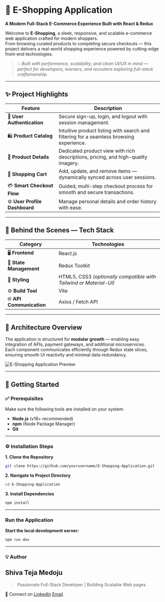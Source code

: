 # 🛒 E-Shopping Application  
**A Modern Full-Stack E-Commerce Experience Built with React & Redux**

Welcome to **E-Shopping**, a sleek, responsive, and scalable e-commerce web application crafted for modern shoppers.  
From browsing curated products to completing secure checkouts — this project delivers a real-world shopping experience powered by cutting-edge front-end technologies.  

> 💡 *Built with performance, scalability, and clean UI/UX in mind — perfect for developers, learners, and recruiters exploring full-stack craftsmanship.*

---

## ✨ Project Highlights

| Feature | Description |
|----------|-------------|
| 👤 **User Authentication** | Secure sign-up, login, and logout with session management. |
| 🛍️ **Product Catalog** | Intuitive product listing with search and filtering for a seamless browsing experience. |
| 📄 **Product Details** | Dedicated product view with rich descriptions, pricing, and high-quality imagery. |
| 🛒 **Shopping Cart** | Add, update, and remove items — dynamically synced across user sessions. |
| 💳 **Smart Checkout Flow** | Guided, multi-step checkout process for smooth and secure transactions. |
| ⚙️ **User Profile Dashboard** | Manage personal details and order history with ease. |

---

## 🧠 Behind the Scenes — Tech Stack

| Category | Technologies |
|-----------|---------------|
| 🖥️ **Frontend** | React.js |
| 🔁 **State Management** | Redux Toolkit |
| 🎨 **Styling** | HTML5, CSS3 *(optionally compatible with Tailwind or Material-UI)* |
| ⚙️ **Build Tool** | Vite |
| 🌐 **API Communication** | Axios / Fetch API |

---

## 🧩 Architecture Overview

The application is structured for **modular growth** — enabling easy integration of APIs, payment gateways, and additional microservices.  
Each component communicates efficiently through Redux state slices, ensuring smooth UI reactivity and minimal data redundancy.

![E-Shopping Application Preview](https://github.com/user-attachments/assets/9ee8cbd9-3229-4bce-bd19-fb980043223f)

---

## 🚀 Getting Started

### ✅ Prerequisites  
Make sure the following tools are installed on your system:
- **Node.js** (v18+ recommended)  
- **npm** (Node Package Manager)  
- **Git**

---

### ⚙️ Installation Steps  

**1. Clone the Repository**
```bash
git clone https://github.com/yourusername/E-Shopping-Application.git
```

**2. Navigate to Project Directory**
```bash
cd E-Shopping-Application
```

**3. Install Dependencies**
```bash
npm install
```

---

### Run the Application

**Start the local development server:**
```bash
npm run dev
```

---

### 💡 Author

## Shiva Teja Medoju
> Passionate Full-Stack Developer | Building Scalable Web pages


📧 Connect on [LinkedIn](https://www.linkedin.com/in/shivatejamedoju)
[Email](shivatejamedoju@gmail.com)




